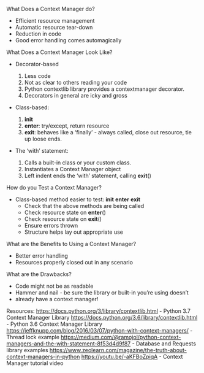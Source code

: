 What Does a Context Manager do?
+ Efficient resource management
+ Automatic resource tear-down
+ Reduction in code
+ Good error handling comes automagically

What Does a Context Manager Look Like?
+ Decorator-based
    1. Less code
    2. Not as clear to others reading your code
    3. Python contextlib library provides a contextmanager decorator.
    4. Decorators in general are icky and gross
   
+ Class-based:
    1. __init__
    2. __enter__: try/except, return resource
    3. __exit__: behaves like a ‘finally’ - always called, close out resource, tie up loose ends.
+ The ‘with’ statement:
    1. Calls a built-in class or your custom class.
    2. Instantiates a Context Manager object
    3. Left indent ends the ‘with’ statement, calling __exit__()

How do you Test a Context Manager?
+ Class-based method easier to test:
    __init__
    __enter__
    __exit__
    + Check that the above methods are being called
    + Check resource state on __enter__()
    + Check resource state on __exit__()
    + Ensure errors thrown
    + Structure helps lay out appropriate use

What are the Benefits to Using a Context Manager?
+ Better error handling
+ Resources properly closed out in any scenario

What are the Drawbacks?
+ Code might not be as readable
+ Hammer and nail - be sure the library or built-in you’re using doesn’t
+ already have a context manager!

Resources:
https://docs.python.org/3/library/contextlib.html - Python 3.7 Context Manager Library
https://docs.python.org/3.6/library/contextlib.html - Python 3.6 Context Manager Library
https://jeffknupp.com/blog/2016/03/07/python-with-context-managers/ - Thread lock example
https://medium.com/@ramojol/python-context-managers-and-the-with-statement-8f53d4d9f87 - Database and Requests library examples
https://www.zeolearn.com/magazine/the-truth-about-context-managers-in-python
https://youtu.be/-aKFBoZpiqA - Context Manager tutorial video
